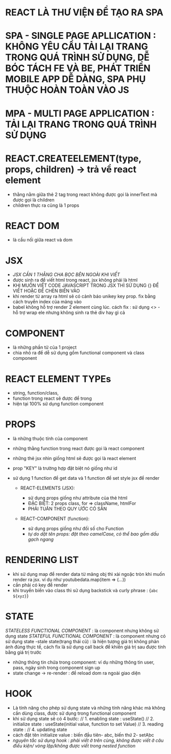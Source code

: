 # REACT LÀ THƯ VIỆN ĐỂ TẠO RA SPA

# SPA - SINGLE PAGE APLLICATION : KHÔNG YÊU CẦU TẢI LẠI TRANG TRONG QUÁ TRÌNH SỬ DỤNG, DỄ BÓC TÁCH FE VÀ BE, PHÁT TRIỂN MOBILE APP DỄ DÀNG, SPA PHỤ THUỘC HOÀN TOÀN VÀO JS

# MPA - MULTI PAGE APPLICATION : TẢI LẠI TRANG TRONG QUÁ TRÌNH SỬ DỤNG

# REACT.CREATEELEMENT(type, props, children) -> trả về react element

- thằng nằm giữa thẻ 2 tag trong react không được gọi là innerText mà được gọi là children
- children thực ra cũng là 1 props

# REACT DOM

- là cầu nối giữa react và dom

# JSX

- _JSX CẦN 1 THẰNG CHA BỌC BÊN NGOÀI KHI VIẾT_
- được sinh ra để viết html trong react, jsx không phải là html
- KHI MUỐN VIẾT CODE JAVASCRIPT TRONG JSX THÌ SỬ DỤNG {} ĐỂ VIẾT HOẶC ĐỂ CHÈN BIẾN VÀO
- khi render từ array ra html sẽ có cảnh báo unikey key prop. fix bằng cách truyền index của mảng vào
- babel không hỗ trợ render 2 element cùng lúc. cách fix : sử dụng <> - hỗ trợ wrap ele nhưng không sinh ra thẻ div hay gì cả

# COMPONENT

- là những phần tử của 1 project
- chia nhỏ ra để dễ sử dụng gồm functional component và class component

# REACT ELEMENT TYPEs

- string, function/class,
- function trong react sẽ được để trong <fnAbc/>
- hiện tại 100% sử dụng function component

# PROPS

- là những thuộc tính của component
- những thằng function trong react được gọi là react component
- những thẻ jsx nhìn giống html sẽ được gọi là react element
- prop "KEY" là trường hợp đặt biệt nó giống như id
- sử dụng 1 function để get data và 1 function để set style jsx để render

  - REACT-ELEMENTS (JSX):

    - sử dụng props giống như attribute của thẻ html
    - ĐẶC BIỆT: 2 props class, for => className, htmlFor
    - PHẢI TUÂN THEO QUY ƯỚC CÓ SẴN

  - REACT-COMPONENT (function):
    - sử dụng props giống như đối số cho Function
    - _tự do dặt tên props: đặt theo camelCase, có thể bao gồm dấu gạch ngang_

# RENDERING LIST

- khi sử dụng map để render data từ mãng obj thì xài ngoặc tròn khi muốn render ra jsx. ví dụ như youtubedata.map(item => (...))
- cần phải có key để render
- khi truyền biến vào class thì sử dụng backstick và curly phrase : {`abc ${xyz}`}

# STATE

_STATELESS FUNCTIONAL COMPONENT_ : là component nhưng không sử dụng state
_STATEFUL FUNCTIONAL COMPONENT_ : là component nhưng có sử dụng state
-stale state(trạng thái cũ) : là hiện tượng giá trị không phản ánh đúng thực tế, cách fix là sử dụng call back để khiến giá trị sau được tính bằng giá trị trước
- những thông tin chứa trong component: ví dụ những thông tin user, pass, ngày sinh trong component sign up
- state change -> re-render : để reload dom ra ngoài giao diện

# HOOK

- Là tính năng cho phép sử dụng state và những tính năng khác mà không cần dùng class, được sử dụng trong functional component
- khi sử dụng state sẽ có 4 bước:
  // 1. enabling state : useState()
  // 2. initialize state : useState(initial value, function to set Value)
  // 3. reading state :
  // 4. updating state
- cách đặt tên initialize value : biến đầu tiên- abc, biến thứ 2- setAbc
- _nguyên tắc sử dụng hook_ : _phải viết ở trên cùng, không được viết ở câu điều kiện/ vòng lặp/không được viết trong nested function_
